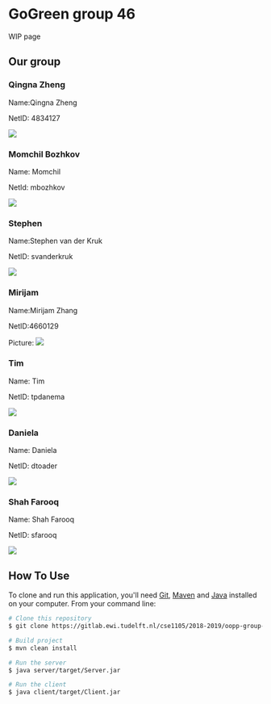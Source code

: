 # GoGreen group 46
WIP page

## Our group
### Qingna Zheng
Name:Qingna Zheng

NetID: 4834127

![](doc/pictures/zheng.png)


### Momchil Bozhkov
Name: Momchil

NetId: mbozhkov


![](doc/pictures/37050613_2133834693325887_4237135342316027904_n.jpg)


### Stephen
Name:Stephen van der Kruk

NetID: svanderkruk

![](doc/pictures/svanderkruk.jpg)

### Mirijam
Name:Mirijam Zhang

NetID:4660129

Picture: ![](doc/pictures/20180414_072509081_iOS.jpg)

### Tim
Name: Tim

NetID: tpdanema 

![](doc/pictures/tim_picture.JPG)

### Daniela
Name: Daniela

NetID: dtoader

![](doc/pictures/dtoader.jpeg)

### Shah Farooq
Name: Shah Farooq

NetID: sfarooq

![](doc/pictures/shah.jpg)


## How To Use

To clone and run this application, you'll need [Git](https://git-scm.com), [Maven](https://maven.apache.org/install.html) and [Java](https://www.oracle.com/technetwork/java/javase/downloads/index.html) installed on your computer. From your command line:

```bash
# Clone this repository
$ git clone https://gitlab.ewi.tudelft.nl/cse1105/2018-2019/oopp-group-46/template.git

# Build project
$ mvn clean install

# Run the server
$ java server/target/Server.jar

# Run the client
$ java client/target/Client.jar
```

